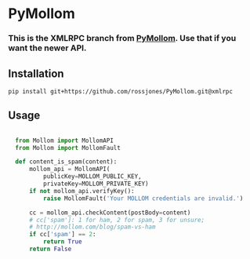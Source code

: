 # PyMollom

### This is the XMLRPC branch from [PyMollom](https://github.com/itkovian/PyMollom). Use that if you want the newer API.

## Installation

`pip install git+https://github.com/rossjones/PyMollom.git@xmlrpc`


## Usage

```python

  from Mollom import MollomAPI
  from Mollom import MollomFault

  def content_is_spam(content):
      mollom_api = MollomAPI(
          publicKey=MOLLOM_PUBLIC_KEY,
          privateKey=MOLLOM_PRIVATE_KEY)
      if not mollom_api.verifyKey():
          raise MollomFault('Your MOLLOM credentials are invalid.')

      cc = mollom_api.checkContent(postBody=content)
      # cc['spam']: 1 for ham, 2 for spam, 3 for unsure;
      # http://mollom.com/blog/spam-vs-ham
      if cc['spam'] == 2:
          return True
      return False

```
